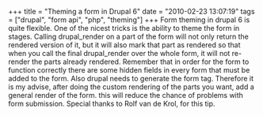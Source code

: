 +++
title = "Theming a form in Drupal 6"
date = "2010-02-23 13:07:19"
tags = ["drupal", "form api", "php", "theming"]
+++
Form theming in drupal 6 is quite flexible. One of the nicest tricks is the
ability to theme the form in stages. Calling drupal_render on a part of the
form will not only return the rendered version of it, but it will also mark
that part as rendered so that when you call the final drupal_render over the
whole form, it will not re-render the parts already rendered. Remember that in
order for the form to function correctly there are some hidden fields in every
form that must be added to the form. Also drupal needs to generate the form
tag. Therefore it is my advise, after doing the custom rendering of the parts
you want, add a general render of the form. this will reduce the chance of
problems with form submission. Special thanks to Rolf van de Krol, for this
tip.

